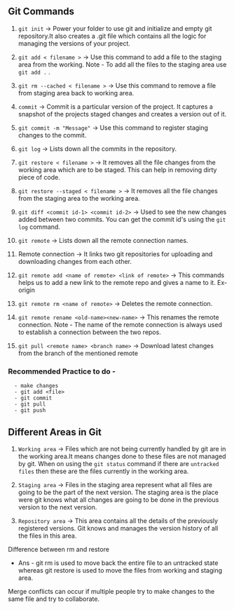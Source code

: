 ## Git Commands 

1. `git init` -> Power your folder to use git and initialize and empty git repository.It also creates a .git file which contains all the logic for managing the versions of your project.

2. `git add < filename >` -> Use this command to add a file to the staging area from the working. Note - To add all the files to the staging area use `git add .` .

3. `git rm --cached < filename >` -> Use this command to remove a file from staging area back to working area.

4. `commit` -> Commit is a particular version of the project. It captures a snapshot of the projects staged changes and creates a version out of it.

5. `git commit -m "Message"` -> Use this command to register staging changes to the commit.

6. `git log` -> Lists down all the commits in the repository.

7. `git restore < filename >` ->  It removes all the file changes from the working area which are to be staged. This can help in removing dirty piece of code.

8. `git restore --staged < filename >` -> It removes all the file changes from the staging area to the working area.

9. `git diff <commit id-1> <commit id-2>` -> Used to see the new changes added between two commits. You can get the commit id's using the `git log` command.

10. `git remote` -> Lists down all the remote connection names.

11. Remote connection -> It links two git repositories for uploading and downloading changes from each other.

12. `git remote add <name of remote> <link of remote>` -> This commands helps us to add a new link to the remote repo and gives a name to it. Ex- origin

13. `git remote rm <name of remote>` -> Deletes the remote connection.

14. `git remote rename <old-name><new-name>` -> This renames the remote connection.
Note - The name of the remote connection is always used to establish a connection between the two repos.

15. `git pull <remote name> <branch name>` -> Download latest changes from the branch of the mentioned remote


### Recommended Practice to do - 
      
      - make changes
      - git add <file>
      - git commit
      - git pull
      - git push


## Different Areas in Git

1. `Working area` -> Files which are not being currently handled by git are in the working area.It means changes done to these files are not managed by git. When on using the `git status` command if there are `untracked files` then these are the files currently in the working area.

2. `Staging area` -> Files in the staging area represent what all files are going to be the part of the next version. The staging area is the place were git knows what all changes are going to be done in the previous version to the next version.

3. `Repository area` -> This area contains all the details of the previously registered versions. Git knows and manages the version history of all the files in this area.

Difference between rm and restore
 - Ans - git rm is used to move back the entire file to an untracked state whereas git restore is used to move the files from working and staging area.

Merge conflicts can occur if multiple people try to make changes to the same file and try to collaborate.
